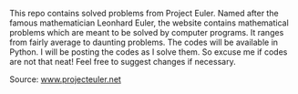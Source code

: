This repo contains solved problems from Project Euler. Named after the famous mathematician Leonhard Euler, the website contains mathematical problems which are meant to be solved by computer programs. It ranges from fairly average to daunting problems. The codes will be available in Python. I will be posting the codes as I solve them. So excuse me if codes are not that neat! 
Feel free to suggest changes if necessary. 

Source: www.projecteuler.net 
